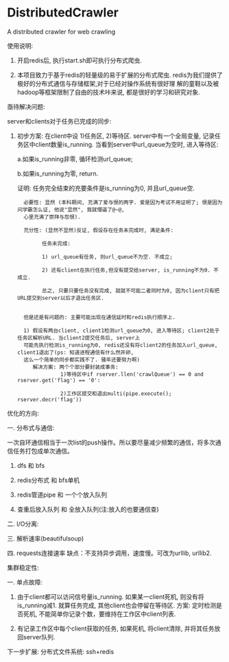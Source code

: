 # DistributedCrawler
A distributed crawler for web crawling

使用说明:

1. 开启redis后, 执行start.sh即可执行分布式爬虫.

2. 本项目致力于基于redis的轻量级的易于扩展的分布式爬虫. redis为我们提供了极好的分布式通信与存储框架,对于已经对操作系统有很好理
   解的童鞋以及被hadoop等框架限制了自由的技术咔来说, 都是很好的学习和研究对象.

亟待解决问题:

server和clients对于任务已完成的同步:

1. 初步方案: 在client中设 1)任务区, 2)等待区. server中有一个全局变量, 记录任务区中client数量is_running.
   当看到server中url_queue为空时, 进入等待区:

   a.如果is_running非零, 循环检测url_queue;
   
   b.如果is_running为零, return.
   
   证明: 任务完全结束的充要条件是is_running为0, 并且url_queue空.
   
         必要性: 显然 (本科期间, 充满了爱与恨的两字. 爱是因为考试不用证明了; 恨是因为问学霸怎么证, 他说"显然", 我就懵逼了@~@,
         心里充满了崇拜与怨恨).
         
         充分性: (显然不显然)反证, 假设存在任务未完成时, 满足条件:
         
               任务未完成:
               
               1) url_queue有任务, 则url_queue不为空. 不成立;
               
               2) 还有client在执行任务,但没有提交给server, is_running不为0. 不成立.
               
               总之, 只要只要任务没有完成, 就就不可能二者同时为0, 因为client只有把URL提交到server以后才退出任务区.
               
               
         但是还是有问题的: 主要可能出现在通信延时和redis执行顺序上.
         
         1) 假设有两台client, client1检测url_queue为0, 进入等待区; client2处于任务区解析URL. 当client2提交任务后, server上
         可能先执行检测is_running为0, redis还没有将client2的任务加入url_queue, client1退出了(ps: 知道进程通信有什么然并卵, 
         这么一个简单的同步都实践不了. 骚年还要努力啊)
            解决方案: 两个个部分要封装成事务: 
                     1)等待区中if rserver.llen('crawlQueue') == 0 and rserver.get('flag') == '0':
                     
                     2)工作区提交和退出multi(pipe.execute(); rserver.decr('flag'))
               
         
         

优化的方向:

一. 分布式与通信:

一次自环通信相当于一次list的push操作。所以要尽量减少频繁的通信，将多次通信任务打包成单次通信。

1. dfs 和 bfs

2. redis分布式 和 bfs单机

3. redis管道pipe 和 一个个放入队列

4. 查重后放入队列 和 全放入队列(注:放入的也要通信查)

二. I/O分离:

三. 解析速率(beautifulsoup)

四. requests连接速率
   缺点：不支持异步调用，速度慢。可改为urllib, urllib2.
   
集群稳定性:

一. 单点故障:

   1. 由于client都可以访问信号量is_running. 如果某一client死机, 则没有将is_running减1. 就算任务完成, 其他client也会停留在等待区.
       方案: 定时检测是否死机, 不能简单你记录个数，要维持在工作区中client列表.
       
   2. 有记录工作区中每个client获取的任务, 如果死机, 将client清除, 并将其任务放回server队列.

下一步扩展:
分布式文件系统: ssh+redis
